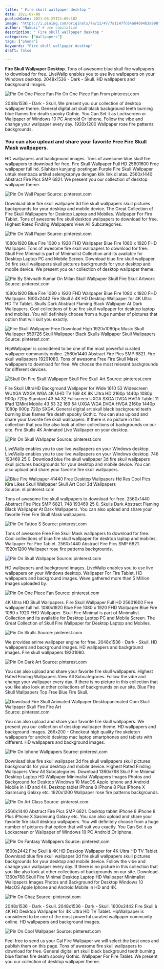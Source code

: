 ```yaml
---
title: " Fire skull wallpaper desktop "
date: 2021-07-08
publishDate: 2021-06-25T21:09:18Z
image: "https://i.pinimg.com/originals/7a/11/47/7a1147fc64a84694b3a998f4cafea4cc.gif"
author: "Namusi" # use capitalize
description: " Fire skull wallpaper desktop "
categories: ["Wallpapers"]
tags: ["phone"]
keywords: "Fire skull wallpaper desktop"
draft: false

---
```



**Fire Skull Wallpaper Desktop**. Tons of awesome blue skull fire wallpapers to download for free. LiveWallp enables you to use live wallpapers on your Windows desktop. 2048x1536 - Dark - Skull. HD wallpapers and background images.

![Pin On One Piece Fan](https://i.pinimg.com/originals/39/04/1c/39041c0811467581717481fa459a90be.jpg "Pin On One Piece Fan")
Pin On One Piece Fan From pinterest.com


2048x1536 - Dark - Skull. We present you our collection of desktop wallpaper theme. General digital art skull black background teeth burning blue flames fire death spooky Gothic. You Can Set it as Lockscreen or Wallpaper of Windows 10 PC Android Or Iphone. Follow the vibe and change your wallpaper every day. 1920x1200 Wallpaper rose fire patterns backgrounds.

### You can also upload and share your favorite Free Fire Skull Mask wallpapers.

HD wallpapers and background images. Tons of awesome blue skull fire wallpapers to download for free. Fire Skull Wallpaper Full HD 25601600 Free wallpaper full hd. Silahkan kunjungi postingan Purple Fire Skull Wallpaper untuk membaca artikel selengkapnya dengan klik link di atas. 2560x1440 Abstract Fire Pics SMP 6821. We present you our collection of desktop wallpaper theme.


![Pin On Wall Paper](https://i.pinimg.com/originals/91/a8/69/91a869998e95b9882a096f15a5d4df18.jpg "Pin On Wall Paper")
Source: pinterest.com

Download blue fire skull wallpaper 3d fire skull wallpapers skull pictures backgrounds for your desktop and mobile device. The Great Collection of Fire Skull Wallpapers for Desktop Laptop and Mobiles. Wallpaper For Fire Tablet. Tons of awesome fire skull desktop wallpapers to download for free. Highest Rated Finding Wallpapers View All Subcategories.

![Pin On Wall Paper](https://i.pinimg.com/originals/b4/3f/2a/b43f2a83f79de7bb7153874c54b1e37c.jpg "Pin On Wall Paper")
Source: pinterest.com

1080x1920 Blue Fire 1080 x 1920 FHD Wallpaper Blue Fire 1080 x 1920 FHD Wallpaper. Tons of awesome fire skull wallpapers to download for free. Skull Fire Minimal is part of Minimalist Collection and its available for Desktop Laptop PC and Mobile Screen. Download blue fire skull wallpaper 3d fire skull wallpapers skull pictures backgrounds for your desktop and mobile device. We present you our collection of desktop wallpaper theme.

![Pin By Shivnath Kumar On Milan Skull Wallpaper Skull Fire Skull Artwork](https://i.pinimg.com/564x/a9/4a/da/a94ada46ccd2ee89deb1191221689946.jpg "Pin By Shivnath Kumar On Milan Skull Wallpaper Skull Fire Skull Artwork")
Source: pinterest.com

1080x1920 Blue Fire 1080 x 1920 FHD Wallpaper Blue Fire 1080 x 1920 FHD Wallpaper. 1600x2442 Fire Skull â 4K HD Desktop Wallpaper for 4K Ultra HD TV Tablet. Skulls Dark Abstract Flaming Black Wallpaper At Dark Wallpapers. Cool collections of blue fire skull wallpaper for desktop laptop and mobiles. You will definitely choose from a huge number of pictures that option that will suit you exactly.

![Fire Skull Wallpaper Free Download High 1920x1080px Music Skull Wallpaper 559726 Skull Wallpaper Black Skulls Wallpaper Skull Wallpapers](https://i.pinimg.com/originals/eb/e7/bc/ebe7bc45abeb9ae5ab43640ba40c549c.jpg "Fire Skull Wallpaper Free Download High 1920x1080px Music Skull Wallpaper 559726 Skull Wallpaper Black Skulls Wallpaper Skull Wallpapers")
Source: pinterest.com

HipWallpaper is considered to be one of the most powerful curated wallpaper community online. 2560x1440 Abstract Fire Pics SMP 6821. Fire skull wallpapers 19201080. Tons of awesome Free Fire Skull Mask wallpapers to download for free. We choose the most relevant backgrounds for different devices.

![Skull On Fire Skull Wallpaper Skull Fire Skull Art](https://i.pinimg.com/originals/70/d8/fb/70d8fbf605d278a212a4c6044a118e35.jpg "Skull On Fire Skull Wallpaper Skull Fire Skull Art")
Source: pinterest.com

Fire Skull UltraHD Background Wallpaper for Wide 1610 53 Widescreen WUXGA WXGA WGA 4K UHD TV 169 4K 8K Ultra HD 2160p 1440p 1080p 900p 720p Standard 43 54 32 Fullscreen UXGA SXGA DVGA HVGA Tablet 11 iPad 12Mini Mobile 43 53 32 169 54 UXGA WGA DVGA HVGA 2160p 1440p 1080p 900p 720p SXGA. General digital art skull black background teeth burning blue flames fire death spooky Gothic. You can also upload and share your favorite fire skull wallpapers. If there is no picture in this collection that you like also look at other collections of backgrounds on our site. Fire Skulls 4K Animated Live Wallpaper on your desktop.

![Pin On Skull Wallpaper](https://i.pinimg.com/originals/5d/7b/73/5d7b732069098582b9b8f8e1336c32e4.gif "Pin On Skull Wallpaper")
Source: pinterest.com

LiveWallp enables you to use live wallpapers on your Windows desktop. LiveWallp enables you to use live wallpapers on your Windows desktop. 748 193469 25 0. Download blue fire skull wallpaper 3d fire skull wallpapers skull pictures backgrounds for your desktop and mobile device. You can also upload and share your favorite fire skull wallpapers.

![Blue Fire Wallpaper 41440 Free Desktop Wallpapers Hd Res Cool Pics Kira Likes Skull Wallpaper Skull Art Cool 3d Wallpapers](https://i.pinimg.com/originals/1f/f8/16/1ff816bf240dcdbd54c05636abc3abdb.jpg "Blue Fire Wallpaper 41440 Free Desktop Wallpapers Hd Res Cool Pics Kira Likes Skull Wallpaper Skull Art Cool 3d Wallpapers")
Source: nl.pinterest.com

Tons of awesome fire skull wallpapers to download for free. 2560x1440 Abstract Fire Pics SMP 6821. 748 193469 25 0. Skulls Dark Abstract Flaming Black Wallpaper At Dark Wallpapers. You can also upload and share your favorite Free Fire Skull Mask wallpapers.

![Pin On Tattoo S](https://i.pinimg.com/originals/d5/c1/c6/d5c1c6f92ee53d203e3bdf2edaf0c378.jpg "Pin On Tattoo S")
Source: pinterest.com

Tons of awesome Free Fire Skull Mask wallpapers to download for free. Cool collections of blue fire skull wallpaper for desktop laptop and mobiles. Wallpaper For Fire Tablet. 2560x1440 Abstract Fire Pics SMP 6821. 1920x1200 Wallpaper rose fire patterns backgrounds.

![Pin On Skull Wallpaper](https://i.pinimg.com/originals/a0/03/88/a00388539cb287bace18d041a554b4f7.jpg "Pin On Skull Wallpaper")
Source: pinterest.com

HD wallpapers and background images. LiveWallp enables you to use live wallpapers on your Windows desktop. Wallpaper For Fire Tablet. HD wallpapers and background images. Weve gathered more than 5 Million Images uploaded by.

![Pin On One Piece Fan](https://i.pinimg.com/originals/39/04/1c/39041c0811467581717481fa459a90be.jpg "Pin On One Piece Fan")
Source: pinterest.com

4K Ultra HD Skull Wallpapers. Fire Skull Wallpaper Full HD 25601600 Free wallpaper full hd. 1080x1920 Blue Fire 1080 x 1920 FHD Wallpaper Blue Fire 1080 x 1920 FHD Wallpaper. Skull Fire Minimal is part of Minimalist Collection and its available for Desktop Laptop PC and Mobile Screen. The Great Collection of Skull Fire Wallpaper for Desktop Laptop and Mobiles.

![Pin On Skulls](https://i.pinimg.com/originals/e2/1c/1d/e21c1d4c7e7f6180dc4d8253c5ca5653.jpg "Pin On Skulls")
Source: pinterest.com

We provides anime wallpaper engine for free. 2048x1536 - Dark - Skull. HD wallpapers and background images. HD wallpapers and background images. Fire skull wallpapers 19201080.

![Pin On Dark Art](https://i.pinimg.com/originals/d3/64/f8/d364f8ca96015e00733916b8a0d2e3ad.jpg "Pin On Dark Art")
Source: pinterest.com

You can also upload and share your favorite fire skull wallpapers. Highest Rated Finding Wallpapers View All Subcategories. Follow the vibe and change your wallpaper every day. If there is no picture in this collection that you like also look at other collections of backgrounds on our site. Blue Fire Skull Wallpapers Top Free Blue Fire Skull.

![Download Fire Skull Animated Wallpaper Desktopanimated Com Skull Wallpaper Skull Fire Fire Art](https://i.pinimg.com/originals/8c/40/7f/8c407f27dca03d4ba148923753ff5c03.jpg "Download Fire Skull Animated Wallpaper Desktopanimated Com Skull Wallpaper Skull Fire Fire Art")
Source: pinterest.com

You can also upload and share your favorite fire skull wallpapers. We present you our collection of desktop wallpaper theme. HD wallpapers and background images. 266x200 - Checkout high quality fire skeleton wallpapers for android desktop mac laptop smartphones and tablets with different. HD wallpapers and background images.

![Pin On Iphone Wallpapers](https://i.pinimg.com/originals/f8/4d/70/f84d70329b4d4893adaa0786abaa88d3.jpg "Pin On Iphone Wallpapers")
Source: pinterest.com

Download blue fire skull wallpaper 3d fire skull wallpapers skull pictures backgrounds for your desktop and mobile device. Highest Rated Finding Wallpapers View All Subcategories. Download 1360x768 Skull Fire Minimal Desktop Laptop HD Wallpaper Minimalist Wallpapers Images Photos and Background for Desktop Windows 10 MacOS Apple Iphone and Android Mobile in HD and 4K. Desktop tablet iPhone 8 iPhone 8 Plus iPhone X Sasmsung Galaxy etc. 1920x1200 Wallpaper rose fire patterns backgrounds.

![Pin On Art Class](https://i.pinimg.com/originals/3d/29/91/3d29915a9ecc542f072142bae80826e7.jpg "Pin On Art Class")
Source: pinterest.com

2560x1440 Abstract Fire Pics SMP 6821. Desktop tablet iPhone 8 iPhone 8 Plus iPhone X Sasmsung Galaxy etc. You can also upload and share your favorite fire skull desktop wallpapers. You will definitely choose from a huge number of pictures that option that will suit you exactly. You Can Set it as Lockscreen or Wallpaper of Windows 10 PC Android Or Iphone.

![Pin On Fantasy Wallpapers](https://i.pinimg.com/originals/8b/a8/e5/8ba8e528e8bb08824eeaa04c68fcbd74.jpg "Pin On Fantasy Wallpapers")
Source: pinterest.com

1600x2442 Fire Skull â 4K HD Desktop Wallpaper for 4K Ultra HD TV Tablet. Download blue fire skull wallpaper 3d fire skull wallpapers skull pictures backgrounds for your desktop and mobile device. Follow the vibe and change your wallpaper every day. If there is no picture in this collection that you like also look at other collections of backgrounds on our site. Download 1360x768 Skull Fire Minimal Desktop Laptop HD Wallpaper Minimalist Wallpapers Images Photos and Background for Desktop Windows 10 MacOS Apple Iphone and Android Mobile in HD and 4K.

![Pin On Ghaz](https://i.pinimg.com/originals/dd/d5/89/ddd58943ad037880456862a18eb12b1e.jpg "Pin On Ghaz")
Source: pinterest.com

2048x1536 - Dark - Skull. 2048x1536 - Dark - Skull. 1600x2442 Fire Skull â 4K HD Desktop Wallpaper for 4K Ultra HD TV Tablet. HipWallpaper is considered to be one of the most powerful curated wallpaper community online. HD wallpapers and background images.

![Pin On Cool Wallpaper](https://i.pinimg.com/originals/7a/11/47/7a1147fc64a84694b3a998f4cafea4cc.gif "Pin On Cool Wallpaper")
Source: pinterest.com

Feel free to send us your Cal Fire Wallpaper we will select the best ones and publish them on this page. Tons of awesome fire skull wallpapers to download for free. General digital art skull black background teeth burning blue flames fire death spooky Gothic. Wallpaper For Fire Tablet. We present you our collection of desktop wallpaper theme.

